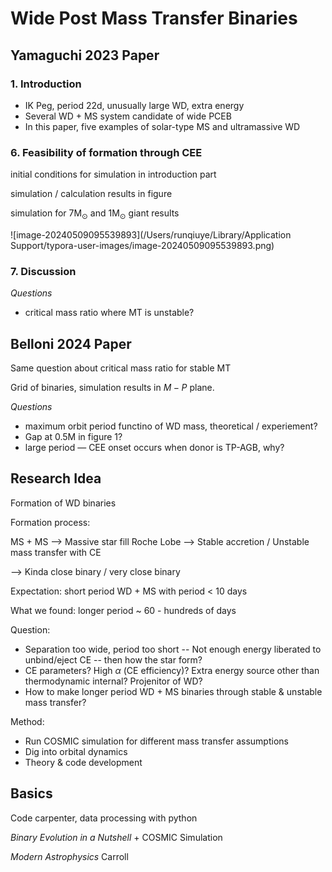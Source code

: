 # Wide Post Mass Transfer Binaries

## Yamaguchi 2023 Paper

### 1. Introduction

- IK Peg, period 22d, unusually large WD, extra energy
- Several WD + MS system candidate of wide PCEB
- In this paper, five examples of solar-type MS and ultramassive WD

### 6. Feasibility of formation through CEE

initial conditions for simulation in introduction part

simulation / calculation results in figure

simulation for $7\mathrm{M_{\odot}}$ and $1 \mathrm{M_{\odot}}$ giant results

![image-20240509095539893](/Users/runqiuye/Library/Application Support/typora-user-images/image-20240509095539893.png)

### 7. Discussion

*Questions*

- critical mass ratio where MT is unstable?



## Belloni 2024 Paper

Same question about critical mass ratio for stable MT

Grid of binaries, simulation results in $M-P$​​​ plane.

*Questions*

- maximum orbit period functino of WD mass, theoretical / experiement?
- Gap at 0.5M in figure 1?
- large period — CEE onset occurs when donor is TP-AGB, why?



## Research Idea

Formation of WD binaries

Formation process: 

MS + MS --> Massive star fill Roche Lobe --> Stable accretion / Unstable mass transfer with CE

--> Kinda close binary / very close binary

Expectation: short period WD + MS with period < 10 days

What we found: longer period ~ 60 - hundreds of days

Question:

- Separation too wide, period too short -- Not enough energy liberated to unbind/eject CE -- then how the star form?
- CE parameters? High $\alpha$ (CE efficiency)​? Extra energy source other than thermodynamic internal? Projenitor of WD?
- How to make longer period WD + MS binaries through stable & unstable mass transfer?

Method:

- Run COSMIC simulation for different mass transfer assumptions
- Dig into orbital dynamics
- Theory & code development



## Basics

Code carpenter, data processing with python

*Binary Evolution in a Nutshell* + COSMIC Simulation

*Modern Astrophysics* Carroll

